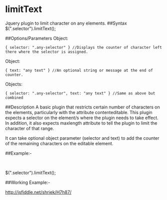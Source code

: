 limitText
=========

Jquery plugin to limit character on any elements.
##Syntax
    $(".selector").limitText();

##Options/Parameters
Object:

    { selector: ".any-selector" } //Displays the counter of character left there where the selector is assigned.

Object: 

    { text: "any text" } //An optional string or message at the end of counter.
    
Objects:

    { selector: ".any-selector", text: "any text" } //Same as above but combined

##Description
A basic plugin that restricts certain number of characters on the elements, particularly with the attribute contenteditable. This plugin expects a selector on the element/s where the plugin needs to take effect. In addition, it also expects maxlength attribute to tell the plugin to limit the character of that range.  

It can take optional object parameter (selector and text) to add the counter of the remaining characters on the editable element.

##Example:-
    <p class="textarea" maxlength="99" contenteditable="true"></p>
    $(".selector").limitText();
    
##Working Example:-

http://jsfiddle.net/shriek/H7h87/

